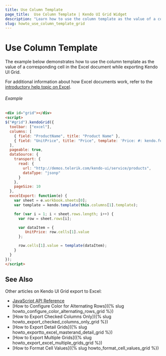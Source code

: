 ```yaml
---
title: Use Column Template
page_title:  Use Column Template | Kendo UI Grid Widget
description: "Learn how to use the column template as the value of a corresponding cell in the Excel document while exporting Kendo UI Grid."
slug: howto_use_column_template_grid
---
```


# Use Column Template

The example below demonstrates how to use the column template as the value of a corresponding cell in the Excel document while exporting Kendo UI Grid. 

For additional information about how Excel documents work, refer to the [introductory help topic on Excel](/framework/excel/introduction#create-excel-document).

###### Example

```html
<div id="grid"></div>
<script>
$("#grid").kendoGrid({
  toolbar: ["excel"],
  columns: [
    { field: "ProductName", title: "Product Name" },
    { field: "UnitPrice", title: "Price", template: 'Price: #: kendo.format("{0:c}", UnitPrice)#' }
  ],
  pageable: true,
  dataSource: {
    transport: {
      read: {
        url: "http://demos.telerik.com/kendo-ui/service/products",
        dataType: "jsonp"
      }
    },
    pageSize: 10
  },
  excelExport: function(e) {
    var sheet = e.workbook.sheets[0];
    var template = kendo.template(this.columns[1].template);

    for (var i = 1; i < sheet.rows.length; i++) {
      var row = sheet.rows[i];

      var dataItem = {
         UnitPrice: row.cells[1].value
      };

      row.cells[1].value = template(dataItem);
    }
  }
});
</script>
```

## See Also

Other articles on Kendo UI Grid export to Excel:

* [JavaScript API Reference](/api/javascript/ui/grid#configuration-excel)
* [How to Configure Color for Alternating Rows]({% slug howto_configure_color_alternating_rows_grid %})
* [How to Export Checked Columns Only]({% slug howto_export_checked_columns_only_grid %})
* [How to Export Detail Grids]({% slug howto_exportto_excel_masterand_detail_grid %})
* [How to Export Multiple Grids]({% slug howto_export_excel_multiple_grids_grid %})
* [How to Format Cell Values]({% slug howto_format_cell_values_grid %})